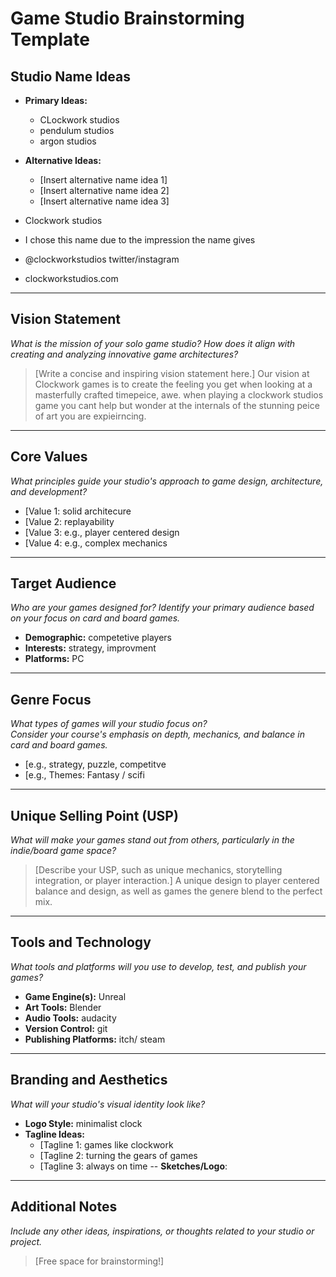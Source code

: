 # Game Studio Brainstorming Template

## Studio Name Ideas
- **Primary Ideas:**
  - CLockwork studios
  - pendulum studios
  - argon studios
- **Alternative Ideas:**
  - [Insert alternative name idea 1]
  - [Insert alternative name idea 2]
  - [Insert alternative name idea 3]

- Clockwork studios    
- I chose this name due to the impression the name gives
- @clockworkstudios twitter/instagram
- clockworkstudios.com

---

## Vision Statement
*What is the mission of your solo game studio? How does it align with creating and analyzing innovative game architectures?*

> [Write a concise and inspiring vision statement here.]
Our vision at Clockwork games is to create the feeling you get when looking at a masterfully crafted timepeice, awe. when playing a clockwork studios game you cant help but wonder 
at the internals of the stunning peice of art you are expieirncing.
---

## Core Values
*What principles guide your studio's approach to game design, architecture, and development?*

- [Value 1: solid architecure 
- [Value 2: replayability 
- [Value 3: e.g., player centered design
- [Value 4: e.g., complex mechanics

---

## Target Audience
*Who are your games designed for? Identify your primary audience based on your focus on card and board games.*

- **Demographic:** competetive players
- **Interests:** strategy, improvment
- **Platforms:** PC

---

## Genre Focus
*What types of games will your studio focus on?*  
*Consider your course's emphasis on depth, mechanics, and balance in card and board games.*

- [e.g., strategy, puzzle, competitve
- [e.g., Themes: Fantasy / scifi
---

## Unique Selling Point (USP)
*What will make your games stand out from others, particularly in the indie/board game space?*

> [Describe your USP, such as unique mechanics, storytelling integration, or player interaction.]
A unique design to player centered balance and design, as well as games the genere blend to the perfect mix.
---

## Tools and Technology
*What tools and platforms will you use to develop, test, and publish your games?*

- **Game Engine(s):** Unreal
- **Art Tools:** Blender
- **Audio Tools:** audacity
- **Version Control:** git
- **Publishing Platforms:** itch/ steam

---

## Branding and Aesthetics
*What will your studio's visual identity look like?*

- **Logo Style:** minimalist clock
- **Tagline Ideas:** 
  - [Tagline 1:  games like clockwork
  - [Tagline 2: turning the gears of games
  - [Tagline 3: always on time
-- **Sketches/Logo**:

---

## Additional Notes
*Include any other ideas, inspirations, or thoughts related to your studio or project.*

> [Free space for brainstorming!]

